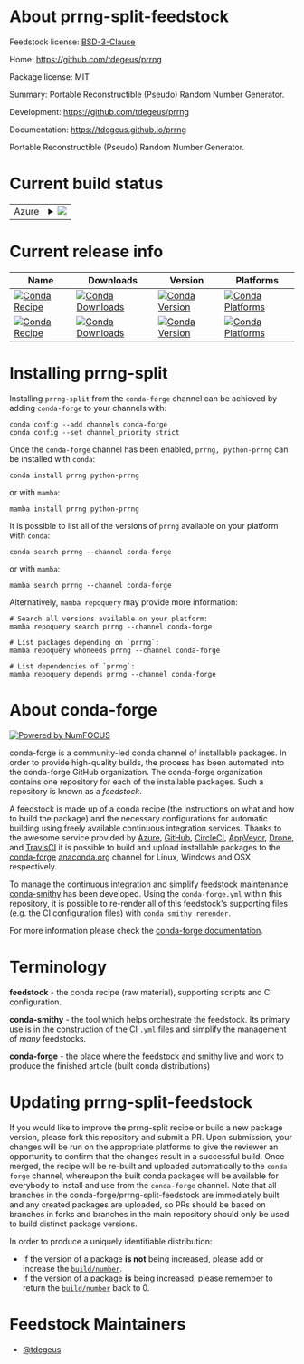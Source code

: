 About prrng-split-feedstock
===========================

Feedstock license: [BSD-3-Clause](https://github.com/conda-forge/prrng-feedstock/blob/main/LICENSE.txt)

Home: https://github.com/tdegeus/prrng

Package license: MIT

Summary: Portable Reconstructible (Pseudo) Random Number Generator.

Development: https://github.com/tdegeus/prrng

Documentation: https://tdegeus.github.io/prrng

Portable Reconstructible (Pseudo) Random Number Generator.

Current build status
====================


<table>
    
  <tr>
    <td>Azure</td>
    <td>
      <details>
        <summary>
          <a href="https://dev.azure.com/conda-forge/feedstock-builds/_build/latest?definitionId=12544&branchName=main">
            <img src="https://dev.azure.com/conda-forge/feedstock-builds/_apis/build/status/prrng-feedstock?branchName=main">
          </a>
        </summary>
        <table>
          <thead><tr><th>Variant</th><th>Status</th></tr></thead>
          <tbody><tr>
              <td>linux_64</td>
              <td>
                <a href="https://dev.azure.com/conda-forge/feedstock-builds/_build/latest?definitionId=12544&branchName=main">
                  <img src="https://dev.azure.com/conda-forge/feedstock-builds/_apis/build/status/prrng-feedstock?branchName=main&jobName=linux&configuration=linux%20linux_64_" alt="variant">
                </a>
              </td>
            </tr><tr>
              <td>osx_64</td>
              <td>
                <a href="https://dev.azure.com/conda-forge/feedstock-builds/_build/latest?definitionId=12544&branchName=main">
                  <img src="https://dev.azure.com/conda-forge/feedstock-builds/_apis/build/status/prrng-feedstock?branchName=main&jobName=osx&configuration=osx%20osx_64_" alt="variant">
                </a>
              </td>
            </tr><tr>
              <td>osx_arm64</td>
              <td>
                <a href="https://dev.azure.com/conda-forge/feedstock-builds/_build/latest?definitionId=12544&branchName=main">
                  <img src="https://dev.azure.com/conda-forge/feedstock-builds/_apis/build/status/prrng-feedstock?branchName=main&jobName=osx&configuration=osx%20osx_arm64_" alt="variant">
                </a>
              </td>
            </tr><tr>
              <td>win_64</td>
              <td>
                <a href="https://dev.azure.com/conda-forge/feedstock-builds/_build/latest?definitionId=12544&branchName=main">
                  <img src="https://dev.azure.com/conda-forge/feedstock-builds/_apis/build/status/prrng-feedstock?branchName=main&jobName=win&configuration=win%20win_64_" alt="variant">
                </a>
              </td>
            </tr>
          </tbody>
        </table>
      </details>
    </td>
  </tr>
</table>

Current release info
====================

| Name | Downloads | Version | Platforms |
| --- | --- | --- | --- |
| [![Conda Recipe](https://img.shields.io/badge/recipe-prrng-green.svg)](https://anaconda.org/conda-forge/prrng) | [![Conda Downloads](https://img.shields.io/conda/dn/conda-forge/prrng.svg)](https://anaconda.org/conda-forge/prrng) | [![Conda Version](https://img.shields.io/conda/vn/conda-forge/prrng.svg)](https://anaconda.org/conda-forge/prrng) | [![Conda Platforms](https://img.shields.io/conda/pn/conda-forge/prrng.svg)](https://anaconda.org/conda-forge/prrng) |
| [![Conda Recipe](https://img.shields.io/badge/recipe-python--prrng-green.svg)](https://anaconda.org/conda-forge/python-prrng) | [![Conda Downloads](https://img.shields.io/conda/dn/conda-forge/python-prrng.svg)](https://anaconda.org/conda-forge/python-prrng) | [![Conda Version](https://img.shields.io/conda/vn/conda-forge/python-prrng.svg)](https://anaconda.org/conda-forge/python-prrng) | [![Conda Platforms](https://img.shields.io/conda/pn/conda-forge/python-prrng.svg)](https://anaconda.org/conda-forge/python-prrng) |

Installing prrng-split
======================

Installing `prrng-split` from the `conda-forge` channel can be achieved by adding `conda-forge` to your channels with:

```
conda config --add channels conda-forge
conda config --set channel_priority strict
```

Once the `conda-forge` channel has been enabled, `prrng, python-prrng` can be installed with `conda`:

```
conda install prrng python-prrng
```

or with `mamba`:

```
mamba install prrng python-prrng
```

It is possible to list all of the versions of `prrng` available on your platform with `conda`:

```
conda search prrng --channel conda-forge
```

or with `mamba`:

```
mamba search prrng --channel conda-forge
```

Alternatively, `mamba repoquery` may provide more information:

```
# Search all versions available on your platform:
mamba repoquery search prrng --channel conda-forge

# List packages depending on `prrng`:
mamba repoquery whoneeds prrng --channel conda-forge

# List dependencies of `prrng`:
mamba repoquery depends prrng --channel conda-forge
```


About conda-forge
=================

[![Powered by
NumFOCUS](https://img.shields.io/badge/powered%20by-NumFOCUS-orange.svg?style=flat&colorA=E1523D&colorB=007D8A)](https://numfocus.org)

conda-forge is a community-led conda channel of installable packages.
In order to provide high-quality builds, the process has been automated into the
conda-forge GitHub organization. The conda-forge organization contains one repository
for each of the installable packages. Such a repository is known as a *feedstock*.

A feedstock is made up of a conda recipe (the instructions on what and how to build
the package) and the necessary configurations for automatic building using freely
available continuous integration services. Thanks to the awesome service provided by
[Azure](https://azure.microsoft.com/en-us/services/devops/), [GitHub](https://github.com/),
[CircleCI](https://circleci.com/), [AppVeyor](https://www.appveyor.com/),
[Drone](https://cloud.drone.io/welcome), and [TravisCI](https://travis-ci.com/)
it is possible to build and upload installable packages to the
[conda-forge](https://anaconda.org/conda-forge) [anaconda.org](https://anaconda.org/)
channel for Linux, Windows and OSX respectively.

To manage the continuous integration and simplify feedstock maintenance
[conda-smithy](https://github.com/conda-forge/conda-smithy) has been developed.
Using the ``conda-forge.yml`` within this repository, it is possible to re-render all of
this feedstock's supporting files (e.g. the CI configuration files) with ``conda smithy rerender``.

For more information please check the [conda-forge documentation](https://conda-forge.org/docs/).

Terminology
===========

**feedstock** - the conda recipe (raw material), supporting scripts and CI configuration.

**conda-smithy** - the tool which helps orchestrate the feedstock.
                   Its primary use is in the construction of the CI ``.yml`` files
                   and simplify the management of *many* feedstocks.

**conda-forge** - the place where the feedstock and smithy live and work to
                  produce the finished article (built conda distributions)


Updating prrng-split-feedstock
==============================

If you would like to improve the prrng-split recipe or build a new
package version, please fork this repository and submit a PR. Upon submission,
your changes will be run on the appropriate platforms to give the reviewer an
opportunity to confirm that the changes result in a successful build. Once
merged, the recipe will be re-built and uploaded automatically to the
`conda-forge` channel, whereupon the built conda packages will be available for
everybody to install and use from the `conda-forge` channel.
Note that all branches in the conda-forge/prrng-split-feedstock are
immediately built and any created packages are uploaded, so PRs should be based
on branches in forks and branches in the main repository should only be used to
build distinct package versions.

In order to produce a uniquely identifiable distribution:
 * If the version of a package **is not** being increased, please add or increase
   the [``build/number``](https://docs.conda.io/projects/conda-build/en/latest/resources/define-metadata.html#build-number-and-string).
 * If the version of a package **is** being increased, please remember to return
   the [``build/number``](https://docs.conda.io/projects/conda-build/en/latest/resources/define-metadata.html#build-number-and-string)
   back to 0.

Feedstock Maintainers
=====================

* [@tdegeus](https://github.com/tdegeus/)


<!-- dummy commit to enable rerendering -->

